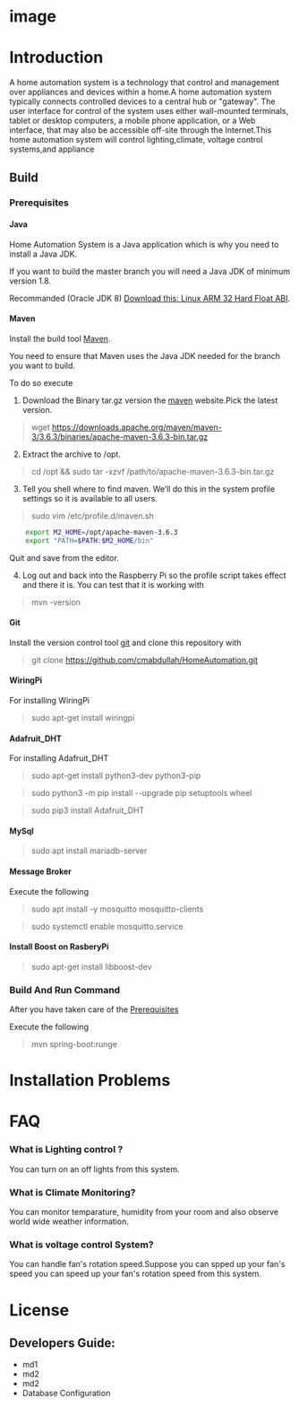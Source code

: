 # image 

# Introduction

A home automation system is a technology that control and management over appliances and devices within a home.A home automation system typically connects controlled devices to a central hub or "gateway". The user interface for control of the system uses either wall-mounted terminals, tablet or desktop computers, a mobile phone application, or a Web interface, that may also be accessible off-site through the Internet.This home automation system will control lighting,climate, voltage control systems,and appliance

## Build

### Prerequisites

#### Java

Home Automation System is a Java application which is why you need to install a Java JDK.

If you want to build the master branch you will need a Java JDK of minimum version 1.8.

Recommanded (Oracle JDK 8) [Download this: Linux ARM 32 Hard Float ABI](https://www.oracle.com/java/technologies/javase/javase-jdk8-downloads.html).

#### Maven

Install the build tool [Maven](https://maven.apache.org/).

You need to ensure that Maven uses the Java JDK needed for the branch you want to build.

To do so execute

1. Download the Binary tar.gz version the [maven](http://maven.apache.org/download.cgi) website.Pick the latest version. 

> wget https://downloads.apache.org/maven/maven-3/3.6.3/binaries/apache-maven-3.6.3-bin.tar.gz

2. Extract the archive to /opt.

> cd /opt && sudo tar -xzvf /path/to/apache-maven-3.6.3-bin.tar.gz

3. Tell you shell where to find maven. We’ll do this in the system profile settings so it is available to all users.

> sudo vim /etc/profile.d/maven.sh
```bash
	export M2_HOME=/opt/apache-maven-3.6.3
	export "PATH=$PATH:$M2_HOME/bin"
```
Quit and save from the editor.

4. Log out and back into the Raspberry Pi so the profile script takes effect and there it is. You can test that it is working with

> mvn -version


#### Git

Install the version control tool [git](https://git-scm.com/) and clone this repository with


> git clone https://github.com/cmabdullah/HomeAutomation.git


#### WiringPi

For installing WiringPi 

> sudo apt-get install wiringpi


#### Adafruit_DHT

For installing Adafruit_DHT


> sudo apt-get install python3-dev python3-pip

> sudo python3 -m pip install --upgrade pip setuptools wheel

> sudo pip3 install Adafruit_DHT

#### MySql

> sudo apt install mariadb-server

#### Message Broker

Execute the following

> sudo apt install -y mosquitto mosquitto-clients

> sudo systemctl enable mosquitto.service

#### Install Boost on RasberyPi

> sudo apt-get install libboost-dev


### Build And Run Command

After you have taken care of the [Prerequisites](#prerequisites)

Execute the following

> mvn spring-boot:runge


# Installation Problems

# FAQ

### What is Lighting control ?
You can turn on an off lights from this system.

### What is Climate Monitoring?
You can monitor temparature, humidity from your room and also observe world wide weather information.

### What is voltage control System?
You can handle fan's rotation speed.Suppose you can spped up your fan's speed you can speed up your fan's rotation speed from this system.

# License

## Developers Guide:
  + md1
  + md2
  + md2
  + Database Configuration

